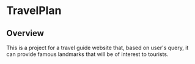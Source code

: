 # TravelPlan

## Overview

This is a project for a travel guide website that, based on user's query, it can provide famous landmarks that will be of interest to tourists.
